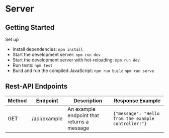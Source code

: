 # Server

## Getting Started

Set up

- Install dependencies: ```npm install```
- Start the development server: ```npm run dev```
- Start the development server with hot-reloading: ```npm run dev```
- Run tests: ```npm test```
- Build and run the compiled JavaScript: ```npm run build``` ```npm run serve```

## Rest-API Endpoints

| Method | Endpoint     | Description                                | Response Example                                        |
|--------|--------------|--------------------------------------------|---------------------------------------------------------|
| GET    | /api/example | An example endpoint that returns a message | ```{"message": "Hello from the example controller!"}``` |

